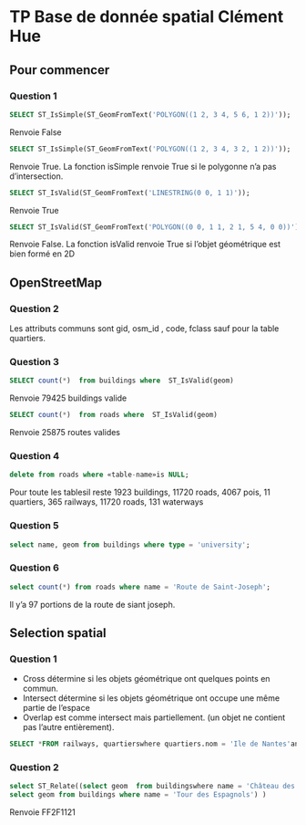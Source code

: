 # TP Base de donnée spatial Clément Hue

## Pour commencer

### Question 1
```sql
SELECT ST_IsSimple(ST_GeomFromText('POLYGON((1 2, 3 4, 5 6, 1 2))'));
```
Renvoie False
```sql
SELECT ST_IsSimple(ST_GeomFromText('POLYGON((1 2, 3 4, 3 2, 1 2))'));
```
Renvoie True. 
La fonction isSimple renvoie True si le polygonne n’a pas d’intersection.
```sql
SELECT ST_IsValid(ST_GeomFromText('LINESTRING(0 0, 1 1)'));
```
Renvoie True
```sql
SELECT ST_IsValid(ST_GeomFromText('POLYGON((0 0, 1 1, 2 1, 5 4, 0 0))')) ;
```
Renvoie False. La fonction isValid renvoie True si l’objet géométrique est bien formé en 2D

## OpenStreetMap

### Question 2
 Les attributs communs sont gid, osm_id , code, fclass sauf pour la table quartiers.

### Question 3
```sql
SELECT count(*)  from buildings where  ST_IsValid(geom)
```
Renvoie 79425 buildings valide
```sql
SELECT count(*)  from roads where  ST_IsValid(geom)
```
Renvoie 25875 routes valides

### Question 4
```sql
delete from roads where «table-name»is NULL;
```

Pour toute les tablesil reste 1923 buildings, 11720 roads, 4067 pois, 11 quartiers, 365 railways, 11720 roads, 131 waterways

### Question 5
```sql
select name, geom from buildings where type = 'university';
```
### Question 6

```sql
select count(*) from roads where name = 'Route de Saint-Joseph';
```
Il y’a 97 portions de la route de siant joseph.

## Selection spatial

### Question 1

- Cross détermine si les objets géométrique ont quelques points en commun.
- Intersect détermine si les objets géométrique ont occupe une même partie de l’espace
- Overlap est comme intersect mais partiellement. (un objet ne contient pas l’autre entièrement).

```sql
SELECT *FROM railways, quartierswhere quartiers.nom = 'Ile de Nantes'and ST_Crosses(railways.geom, quartiers.geom);
```
### Question 2

```sql
select ST_Relate((select geom  from buildingswhere name = 'Château des Ducs de Bretagne'), (
select geom from buildings where name = 'Tour des Espagnols') )
```
Renvoie FF2F1121

